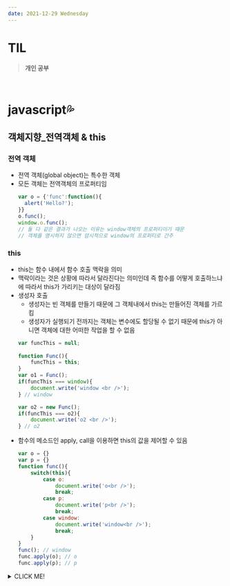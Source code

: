 ```yaml
---
date: 2021-12-29 Wednesday
---
```


# TIL

> **개인 공부**
<br />

# javascript💦

## **객체지향_전역객체 & this**

### 전역 객체
- 전역 객체(global object)는 특수한 객체
- 모든 객체는 전역객체의 프로퍼티임
  ```js
  var o = {'func':function(){
    alert('Hello?');
  }}
  o.func();
  window.o.func();
  // 둘 다 같은 결과가 나오는 이유는 window객체의 프로퍼티이기 때문
  // 객체를 명시하지 않으면 암시적으로 window의 프로퍼티로 간주
  ```
### this
- this는 함수 내에서 함수 호출 맥락을 의미 
- 맥락이라는 것은 상황에 따라서 달라진다는 의미인데 즉 함수를 어떻게 호출하느냐에 따라서 this가 가리키는 대상이 달라짐
- 생성자 호출
  - 생성자는 빈 객체를 만들기 때문에 그 객체내에서 this는 만들어진 객체를 가르킴
  - 생성자가 실행되기 전까지는 객체는 변수에도 할당될 수 없기 때문에 this가 아니면 객체에 대한 어떠한 작업을 할 수 없음
  ```js
  var funcThis = null; 
 
  function Func(){
      funcThis = this;
  }
  var o1 = Func();
  if(funcThis === window){
      document.write('window <br />');
  } // window
  
  var o2 = new Func();
  if(funcThis === o2){
      document.write('o2 <br />');
  } // o2
  ```
- 함수의 메소드인 apply, call을 이용하면 this의 값을 제어할 수 있음
  ```js
  var o = {}
  var p = {}
  function func(){
      switch(this){
          case o:
              document.write('o<br />');
              break;
          case p:
              document.write('p<br />');
              break;
          case window:
              document.write('window<br />');
              break;          
      }
  }
  func(); // window
  func.apply(o); // o
  func.apply(p); // p
  ```

<details>
<summary>CLICK ME!</summary>  

- 
</detials>  
